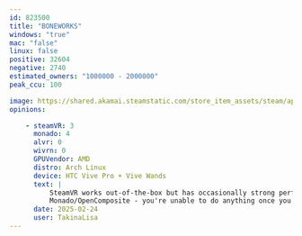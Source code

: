 ```yaml
---
id: 823500
title: "BONEWORKS"
windows: "true"
mac: "false"
linux: false
positive: 32604
negative: 2740
estimated_owners: "1000000 - 2000000"
peak_ccu: 100

image: https://shared.akamai.steamstatic.com/store_item_assets/steam/apps/823500/header.jpg?t=1581381377
opinions:

    - steamVR: 3
      monado: 4
      alvr: 0
      wivrn: 0
      GPUVendor: AMD
      distro: Arch Linux
      device: HTC Vive Pro + Vive Wands
      text: |
          SteamVR works out-of-the-box but has occasionally strong performance degradation as opposed to Windows, which I've noticed in other Unity-based games.
          Monado/OpenComposite - you're unable to do anything once you get to the main menu - walk, turn around, interact with menus.
      date: 2025-02-24
      user: TakinaLisa
---
```

